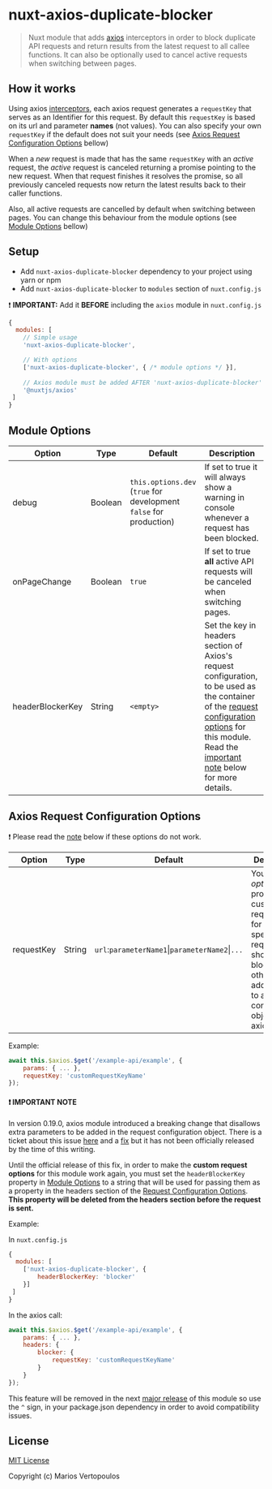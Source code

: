 # nuxt-axios-duplicate-blocker

> Nuxt module that adds [axios](https://www.npmjs.com/package/@nuxtjs/axios) interceptors in order to block duplicate API requests and return results from the latest request to all callee functions. It can also be optionally used to cancel active requests when switching between pages.

## How it works
Using axios [interceptors](https://github.com/axios/axios#interceptors), each axios request generates a ``requestKey`` that serves as an Identifier for this request. By default this ``requestKey`` is based on its url and parameter **names** (not values). You can also specify your own ``requestKey`` if the default does not suit your needs (see [Axios Request Configuration Options](#axios-request-configuration-options) bellow)

When a *new* request is made that has the same ``requestKey`` with an *active* request, the *active* request is canceled returning a promise pointing to the new request. When that request finishes it resolves the promise, so all previously canceled requests now return the latest results back to their caller functions.

Also, all active requests are cancelled by default when switching between pages. You can change this behaviour from the module options (see [Module Options](#module-options) bellow)

## Setup
- Add `nuxt-axios-duplicate-blocker` dependency to your project using yarn or npm
- Add `nuxt-axios-duplicate-blocker` to `modules` section of `nuxt.config.js`

:exclamation: **IMPORTANT:** Add it **BEFORE** including the ```axios``` module in ```nuxt.config.js```

```js
{
  modules: [
    // Simple usage
    'nuxt-axios-duplicate-blocker',

    // With options
    ['nuxt-axios-duplicate-blocker', { /* module options */ }],
    
    // Axios module must be added AFTER 'nuxt-axios-duplicate-blocker'
    '@nuxtjs/axios'
 ]
}
```
## Module Options
Option | Type | Default | Description
--- | --- | --- | ---
debug | Boolean | ```this.options.dev``` <br>(```true``` for development ```false``` for production) | If set to true it will always show a warning in console whenever a request has been blocked.
onPageChange | Boolean | ```true``` | If set to true **all** active API requests will be canceled when switching pages.
headerBlockerKey | String | ```<empty>``` | Set the key in headers section of Axios's request configuration, to be used as the container of the [request configuration options](#axios-request-configuration-options) for this module. Read the [important note](#exclamation-important-note) below for more details.

## Axios Request Configuration Options

:exclamation: Please read the [note](#exclamation-important-note) below if these options do not work.

Option | Type | Default | Description
--- | --- | --- | ---
requestKey | String | ```url```:```parameterName1```&#124;```parameterName2```&#124;```...``` | You can *optionally* provide a custom request key for specifying requests that should not block each other by adding an ID to a configuration object for an axios call.

Example:
``` js
await this.$axios.$get('/example-api/example', {
    params: { ... },
    requestKey: 'customRequestKeyName'
});
```
#### :exclamation: IMPORTANT NOTE
In version 0.19.0, axios module introduced a breaking change that disallows extra parameters to be added in the request configuration object. There is a ticket about this issue [here](https://github.com/axios/axios/issues/2203) and a [fix](https://github.com/axios/axios/pull/2207) but it has not been officially released by the time of this writing.

Until the official release of this fix, in order to make the **custom request options** for this module work again, you must set the ```headerBlockerKey``` property in [Module Options](#module-options) to a string that will be used for passing them as a property in the headers section of the [Request Configuration Options](#axios-request-configuration-options). **This property will be deleted from the headers section before the request is sent.**

Example:

In ```nuxt.config.js```
```js
{
  modules: [
    ['nuxt-axios-duplicate-blocker', {
        headerBlockerKey: 'blocker'
    }]
 ]
}
```
In the axios call:
``` js
await this.$axios.$get('/example-api/example', {
    params: { ... },
    headers: { 
        blocker: {
            requestKey: 'customRequestKeyName' 
        }
    }
});
```

This feature will be removed in the next [major release](https://docs.npmjs.com/about-semantic-versioning#incrementing-semantic-versions-in-published-packages) of this module so use the ```^``` sign, in your package.json dependency in order to avoid compatibility issues.
## License

[MIT License](./LICENSE)

Copyright (c) Marios Vertopoulos
